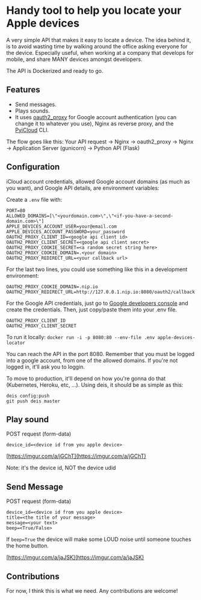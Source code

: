 # Handy tool to help you locate your Apple devices
A very simple API that makes it easy to locate a device. The idea behind it, is to avoid wasting time by walking around the office asking everyone for the device. Especially useful, when working at a company that develops for mobile, and share MANY devices amongst developers.

The API is Dockerized and ready to go.

## Features
* Send messages.
* Plays sounds.
* It uses [oauth2_proxy](https://github.com/bitly/oauth2_proxy) for Google account authentication (you can change it to whatever you use), Nginx as reverse proxy, and the [PyiCloud](https://github.com/picklepete/pyicloud) CLI.

The flow goes like this:
Your API request -> Nginx -> oauth2_proxy -> Nginx -> Application Server (gunicorn) -> Python API (Flask)

## Configuration
iCloud account credentials, allowed Google account domains (as much as you want), and Google API details, are environment variables: 

Create a `.env` file with:
```
PORT=80
ALLOWED_DOMAINS=[\"<yourdomain.com>\",\"<if-you-have-a-second-domain.com>\"]
APPLE_DEVICES_ACCOUNT_USER=your@email.com
APPLE_DEVICES_ACCOUNT_PASSWORD=your_password
OAUTH2_PROXY_CLIENT_ID=<google api client id>
OAUTH2_PROXY_CLIENT_SECRET=<google api client secret>
OAUTH2_PROXY_COOKIE_SECRET=<a random secret string here>
OAUTH2_PROXY_COOKIE_DOMAIN=.<your domain>
OAUTH2_PROXY_REDIRECT_URL=<your callback url>
```

For the last two lines, you could use something like this in a development environment:
```
OAUTH2_PROXY_COOKIE_DOMAIN=.nip.io
OAUTH2_PROXY_REDIRECT_URL=http://127.0.0.1.nip.io:8080/oauth2/callback
```

For the Google API credentials, just go to [Google developers console](https://console.developers.google.com/apis/) and create the credentials. Then, just copy/paste them into your .env file.
```
OAUTH2_PROXY_CLIENT_ID
OAUTH2_PROXY_CLIENT_SECRET
```

To run it locally:
`docker run -i -p 8080:80 --env-file .env apple-devices-locator`

You can reach the API in the port 8080. Remember that you must be logged into a google account, from one of the allowed domains. If you're not logged in, it'll ask you to loggin.

To move to production, it'll depend on how you're gonna do that (Kubernetes, Heroku, etc, ...).
Using deis, it should be as simple as this:
```
deis config:push
git push deis master
```

## Play sound
POST request (form-data)
```
device_id=<device id from you apple device>
```
[https://imgur.com/a/jGChT](https://imgur.com/a/jGChT)

Note: it's the device id, NOT the device udid

## Send Message
POST request (form-data)
```
device_id=<device id from you apple device>
title=<the title of your message>
message=<your text>
beep=<True/False>
```
If `beep=True` the device will make some LOUD noise until someone touches the home button.

[https://imgur.com/a/jaJSK](https://imgur.com/a/jaJSK)

## Contributions
For now, I think this is what we need. Any contributions are welcome!
